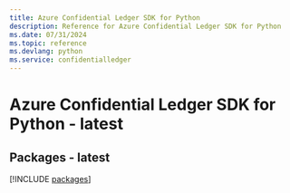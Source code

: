 ```yaml
---
title: Azure Confidential Ledger SDK for Python
description: Reference for Azure Confidential Ledger SDK for Python
ms.date: 07/31/2024
ms.topic: reference
ms.devlang: python
ms.service: confidentialledger
---
```

# Azure Confidential Ledger SDK for Python - latest
## Packages - latest
[!INCLUDE [packages](confidential-ledger-index.md)]